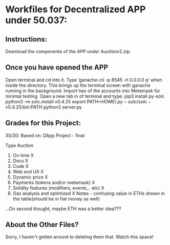 # Workfiles for Decentralized APP under 50.037:
## Instructions:
Download the components of the APP under Auctionv2.zip. 

## Once you have opened the APP
Open terminal and cd into it. 
Type ‘ganache-cli -p 8545 -h 0.0.0.0 q’ when inside the directory. This brings up the terminal screen with ganache running in the background. Import two of the accounts into Metamask for minimal testing.
Open a new tab in of terminal and type:
pip3 install py-solc
python3 -m solc.install v0.4.25
export PATH=$HOME/.py-solc/solc-v0.4.25/bin:$PATH
python3 server.py

## Grades for this Project: 
30/30: 
Based on:
DApp Project - final

Type 	Auction
1. On time 	X
2. Docs 	X
3. Code 	X
4. Web and UX 	X
5. Dynamic price 	X
6. Payments (tokens and/or metamask) 	X
7. Solidity features (modifiers, events,.. etc) 	X
8. Gas analysis and optimized 	X
Notes 	- confusing value in ETHs shown in the table(should be in fiat money as well)

...On second thought, maybe ETH was a better idea???

## About the Other Files?
Sorry, I haven't gotten around to deleting them that. Watch this space!
